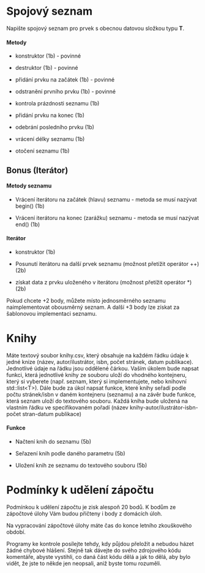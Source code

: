 Spojový seznam 
==============

Napište spojový seznam pro prvek s obecnou datovou složkou typu <b>T</b>.

#### Metody

-   konstruktor (1b) - povinné

-   destruktor (1b) - povinné

-   přidání prvku na začátek (1b) - povinné

-   odstranění prvního prvku (1b) - povinné

-   kontrola prázdnosti seznamu (1b)

-   přidání prvku na konec (1b)

-   odebrání posledního prvku (1b)

-   vrácení délky seznamu (1b)

-   otočení seznamu (1b)

Bonus (Iterátor) 
----------------

#### Metody seznamu

-   Vrácení iterátoru na začátek (hlavu) seznamu - metoda se musí nazývat begin() (1b)

-   Vrácení iterátoru na konec (zarážku) seznamu - metoda se musí nazývat end() (1b)

#### Iterátor

-   konstruktor (1b)

-   Posunutí iterátoru na další prvek seznamu (možnost přetížit operátor
    ++) (2b)

-   získat data z prvku uloženého v iterátoru (možnost přetížit operátor
    \*) (2b)

Pokud chcete +2 body, můžete místo jednosměrného seznamu naimplementovat
obousměrný seznam. A další +3 body lze získat za šablonovou implementaci
seznamu.

Knihy 
=====

Máte textový soubor knihy.csv, který obsahuje na každém řádku údaje k
jedné knize (název, autor/ilustrátor, isbn, počet stránek, datum
publikace). Jednotlivé údaje na řádku jsou oddělené čárkou. Vaším úkolem
bude napsat funkci, která jednotlivé knihy ze souboru uloží do vhodného
kontejneru, který si vyberete (např. seznam, který si implementujete,
nebo knihovní std::list\<T\>). Dále bude za úkol napsat funkce, které
knihy seřadí podle počtu stránek/isbn v daném kontejneru (seznamu) a na
závěr bude funkce, která seznam uloží do textového souboru. Každá kniha
bude uložená na vlastním řádku ve specifikovaném pořadí (název
knihy-autor/ilustrátor-isbn-počet stran-datum publikace)

#### Funkce

-   Načtení knih do seznamu (5b)

-   Seřazení knih podle daného parametru (5b)

-   Uložení knih ze seznamu do textového souboru (5b)

Podmínky k udělení zápočtu 
==========================

Podmínkou k udělení zápočtu je zisk alespoň 20 bodů. K bodům ze
zápočtové úlohy Vám budou přičteny i body z domácích úloh.

Na vypracování zápočtové úlohy máte čas do konce letního zkouškového
období.

Programy ke kontrole posílejte tehdy, kdy půjdou přeložit a nebudou
házet žádné chybové hlášení. Stejně tak dávejte do svého zdrojového kódu
komentáře, abyste vystihli, co daná část kódu dělá a jak to dělá, aby
bylo vidět, že jste to někde jen neopsali, aniž byste tomu rozuměli.


